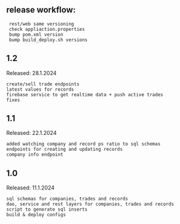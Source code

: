 ## release workflow:

     rest/web same versioning
     check appliaction.properties 
     bump pom.xml version
     bump build_deploy.sh versions 

## 1.2
Released: 28.1.2024

    create/sell trade endpoints
    latest values for records
    firebase service to get realtime data + push active trades
    fixes

## 1.1
Released: 22.1.2024

    added watching company and record ps ratio to sql schemas
    endpoints for creating and updating records
    company info endpoint

## 1.0
Released: 11.1.2024

    sql schemas for companies, trades and records
    dao, service and rest layers for companies, trades and records
    script to generate sql inserts
    build & deploy configs